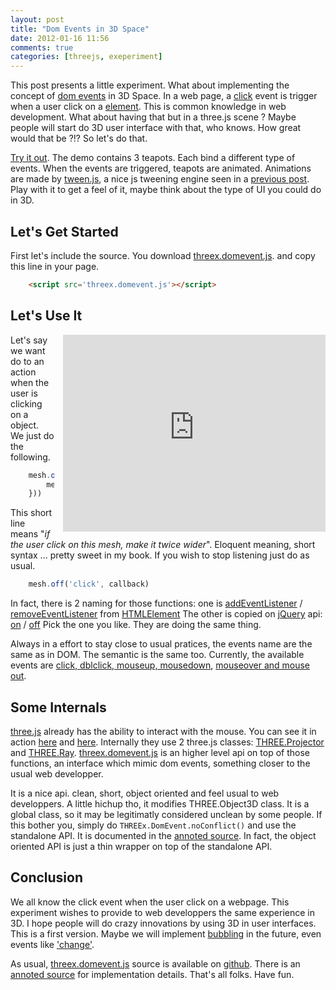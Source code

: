 ```yaml
---
layout: post
title: "Dom Events in 3D Space"
date: 2012-01-16 11:56
comments: true
categories: [threejs, exeperiment]
---
```


This post presents a little experiment.
What about implementing the concept of
[dom events](http://www.w3.org/TR/DOM-Level-2-Events/events.html)
in 3D Space.
In a web page, a
[click](http://www.quirksmode.org/dom/events/click.html)
event is trigger when a user click on a
[element](http://en.wikipedia.org/wiki/HTML_element).
This is common knowledge in web development.
What about having that but in a three.js scene ?
Maybe people will start do 3D user interface with that, who knows.
How great would that be ?!?
So let's do that.

[Try it out](http://jeromeetienne.github.com/threex/examples/threex.domevent/).
The demo contains 3 teapots.
Each bind a different type of events.
When the events are triggered, teapots are animated.
Animations are made by [tween.js](https://github.com/sole/tween.js/), a nice js tweening engine
seen in a [previous post](/blog/2011/08/17/tweenjs-for-smooth-animation/).
Play with it to get a feel of it, maybe think about the type of UI you could do in 3D.

<!-- more -->

## Let's Get Started

First let's include the source.
You download [threex.domevent.js](https://github.com/jeromeetienne/threex/blob/master/threex.domevent.js).
and copy this line in your page.

```html
	<script src='threex.domevent.js'></script>
```

## Let's Use It

<iframe src="http://jeromeetienne.github.com/threex/examples/threex.domevent"
	webkitallowfullscreen mozallowfullscreen allowfullscreen 
	width="420" height="315" frameborder="0" style="float: right; margin-left: 1em;">
</iframe>

Let's say we want do to an action when the user is clicking on a object.
We just do the following.

```javascript
    mesh.on('click', function()({
        mesh.scale.x *= 2;
    }))
```

This short line means "*if the user click on this mesh, make it twice wider*".
Eloquent meaning, short syntax ... pretty sweet in my book.
If you wish to stop listening just do as usual.

```javascript
	mesh.off('click', callback)
```

In fact, there is 2 naming for those functions:
one is
[addEventListener](https://developer.mozilla.org/en/DOM/element.addEventListener)
/
[removeEventListener](https://developer.mozilla.org/en/DOM/element.removeEventListener)
from
[HTMLElement](http://www.whatwg.org/specs/web-apps/current-work/multipage/semantics.html)
The other is copied on
[jQuery](http://jquery.com/) api:
[on](http://api.jquery.com/on/)
/
[off](http://api.jquery.com/off/)
Pick the one you like. They are doing the same thing.

Always in a effort to stay close to usual pratices, the events name are the same as in DOM.
The semantic is the same too.
Currently, the available events are
[click, dblclick, mouseup, mousedown](http://www.quirksmode.org/dom/events/click.html),
[mouseover and mouse out](http://www.quirksmode.org/dom/events/mouseover.html).

## Some Internals

[three.js](https://github.com/mrdoob/three.js/)
already has the ability to interact with the mouse.
You can see it in action
[here](http://mrdoob.github.com/three.js/examples/webgl_interactive_cubes.html)
and
[here](http://mrdoob.github.com/three.js/examples/webgl_interactive_voxelpainter.html).
Internally they use 2 three.js classes:
[THREE.Projector](https://github.com/mrdoob/three.js/blob/master/src/core/Projector.js)
and
[THREE.Ray](https://github.com/mrdoob/three.js/blob/master/src/core/Ray.js).
[threex.domevent.js](https://github.com/jeromeetienne/threex/blob/master/threex.domevent.js)
is an higher level api on top of those functions,
an interface which mimic dom events,
something closer to the usual web developper.

It is a nice api. clean, short, object oriented and feel usual to web developpers.
A little hichup tho, it modifies THREE.Object3D class.
It is a global class, so it may be legitimatly considered unclean by some people.
If this bother you, simply do ```THREEx.DomEvent.noConflict()``` and use the
standalone API. It is documented in the
[annoted source](http://jeromeetienne.github.com/threex/docs/threex.domevent.html).
In fact, the object oriented API is just a thin wrapper
on top of the standalone API.
  
## Conclusion

We all know the click event when the user click on a webpage.
This experiment wishes to provide to web developpers the same experience in 3D.
I hope people will do crazy innovations by using 3D in user interfaces.
This is a first version. Maybe we will implement
[bubbling](http://www.quirksmode.org/js/events_order.html)
in the future, even events like
['change'](http://www.quirksmode.org/dom/events/change.html).

As usual, [threex.domevent.js](https://github.com/jeromeetienne/threex/blob/master/threex.domevent.js)
source is available on
[github](https://github.com/jeromeetienne/threex/blob/master/threex.domevent.js).
There is an
[annoted source](http://jeromeetienne.github.com/threex/docs/threex.domevent.html)
for implementation details.
That's all folks. Have fun.